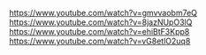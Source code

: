 https://www.youtube.com/watch?v=gmvvaobm7eQ
https://www.youtube.com/watch?v=8jazNUpO3lQ
https://www.youtube.com/watch?v=ehiBtF3Kpp8
https://www.youtube.com/watch?v=vG8etlO2uq8
